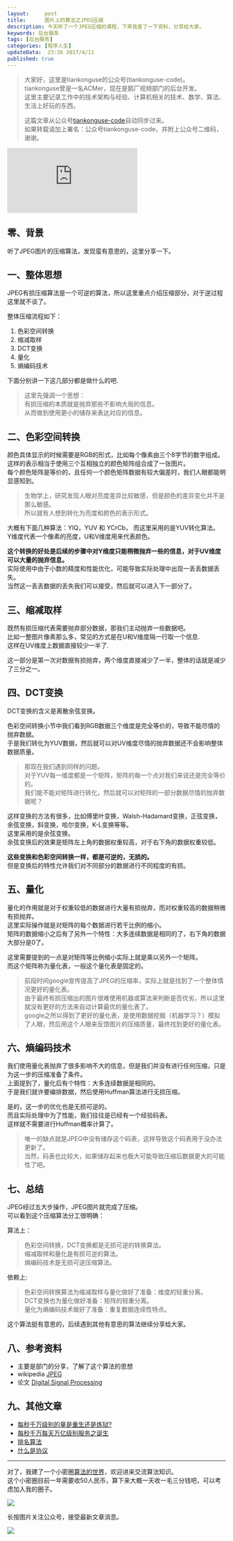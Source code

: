 ```yaml
---  
layout:     post  
title:      图片上的算法之JPEG压缩
description: 今天听了一个JPEG压缩的课程，下来我查了一下资料，分享给大家。    
keywords: 后台服务  
tags: [后台服务]  
categories: [程序人生]  
updateData:  23:36 2017/4/11  
published: true  
---  
```

  
  
>   
> 大家好，这里是tiankonguse的公众号(tiankonguse-code)。    
> tiankonguse曾是一名ACMer，现在是鹅厂视频部门的后台开发。    
> 这里主要记录工作中的技术架构与经验、计算机相关的技术、数学、算法、生活上好玩的东西。    
>      
> 这篇文章从公众号[tiankonguse-code](http://mp.weixin.qq.com/s/kjuZuB6l80e49rP_cJEr_g)自动同步过来。    
> 如果转载请加上署名：公众号tiankonguse-code，并附上公众号二维码，谢谢。    
>    
  

![](http://tiankonguse.com/lab/cloudLink/baidupan.php?url=/1915453531/2069686084.png)
  
  
  
## 零、背景  
  
听了JPEG图片的压缩算法，发现蛮有意思的，这里分享一下。  


## 一、整体思想


JPEG有损压缩算法是一个可逆的算法，所以这里重点介绍压缩部分，对于逆过程这里就不谈了。  


整体压缩流程如下：  
  
  
1. 色彩空间转换  
2. 缩减取样  
3. DCT变换  
4. 量化  
5. 熵编码技术  


下面分别讲一下这几部分都是做什么的吧.  

>  
> 这里先强调一个思想：  
> 有损压缩的本质就是抛弃那些不影响大局的信息。  
> 从而做到使用更小的储存来表达对应的信息。  
>  


## 二、色彩空间转换


颜色具体显示的时候需要是RGB的形式，比如每个像素由三个8字节的数字组成。  
这样的表示相当于使用三个互相独立的颜色矩阵组合成了一张图片。  
每个颜色矩阵是等价的，且任何一个颜色矩阵数据有较大偏差时，我们人眼都能明显感知到。  


> 
> 生物学上，研究发现人眼对亮度差异比较敏感，但是颜色的差异变化并不是那么敏感。  
> 所以就有人想到转化为亮度和颜色的表示形式。  
> 


大概有下面几种算法：YIQ，YUV 和 YCrCb， 而这里采用的是YUV转化算法。   
Y维度代表一个像素的亮度，U和V维度用来代表颜色。    


**这个转换的好处是后续的步骤中对Y维度只能稍微抛弃一些的信息，对于UV维度可以大量的抛弃信息。**  
实际使用中由于小数的精度和性能优化，可能导致实际处理中出现一丢丢数据丢失。  
当然这一丢丢数据的丢失我们可以接受，然后就可以进入下一部分了。  



## 三、缩减取样

既然有损压缩代表需要抛弃部分数据，那我们主动抛弃一些数据吧。  
比如一整图片像素那么多，常见的方式是在U和V维度隔一行取一个信息.  
这样在UV维度上数据直接较少一半了.     


这一部分是第一次对数据有损抛弃，两个维度直接减少了一半，整体的话就是减少了三分之一。  


## 四、DCT变换

DCT变换的含义是离散余弦变换。  


色彩空间转换小节中我们看到RGB数据三个维度是完全等价的，导致不能尽情的抛弃数据。  
于是我们转化为YUV数据，然后就可以对UV维度尽情的抛弃数据还不会影响整体数据质量。


> 
> 那现在我们遇到同样的问题。  
> 对于YUV每一维度都是一个矩阵，矩阵的每一个点对我们来说还是完全等价的。  
> 我们能不能对矩阵进行转化，然后就可以对矩阵的一部分数据尽情的抛弃数据呢？  
> 


这样变换的方法有很多，比如傅里叶变换，Walsh-Hadamard变换，正弦变换，余弦变换，斜变换，哈尔变换，K-L变换等等。  
这里采用的是余弦变换。  
余弦变换后的效果是矩阵左上角的数据权重较高，对于右下角的数据权重较低。  


**这些变换和色彩空间转换一样，都是可逆的，无损的。**  
但是变换后的特性允许我们对不同部分的数据进行不同程度的有损。  


## 五、量化


量化的作用就是对于权重较低的数据进行大量有损抛弃，而对权重较高的数据稍微有损抛弃。  
这里实际操作就是对矩阵的每个数据进行若干比例的缩小。  
矩阵的数据缩小之后有了另外一个特性：大多连续数据是相同的了，右下角的数据大部分是0了。  


这里需要提到的一点是对矩阵等比例缩小实际上就是乘以另外一个矩阵。  
而这个矩阵称为量化表，一般这个量化表是固定的。  

> 
> 前段时间google宣传提高了JPEG的压缩率，实际上就是找到了一个整体情况更好的量化表。  
> 由于最终有损压缩出的图片很难使用机器或算法来判断是否优劣，所以这里就没有更好的方法来自动计算最优的量化表了。  
> google之所以得到了更好的量化表，是使用数据挖掘（机器学习？）模拟了人眼，然后用这个人眼来反馈图片的压缩质量，最终找到更好的量化表。  
> 


## 六、熵编码技术


我们使用量化表抛弃了很多影响不大的信息，但是我们并没有进行任何压缩，只是为这一步的压缩准备了条件。  
上面提到了，量化后有个特性：大多连续数据是相同的。    
于是我们就许要编排数据，然后使用Huffman算法进行无损压缩。  


是的，这一步的优化也是无损可逆的。  
而且实际处理中为了性能，我们往往是已经有一个经验码表。  
这样就不需要进行Huffman概率计算了。  


>  
> 唯一的缺点就是JPEG中没有储存这个码表，这样导致这个码表用于没办法更新了。  
> 当然，码表也比较大，如果储存起来也极大可能导致压缩后数据更大的可能性了吧。  
>  


## 七、总结  


JPEG经过五大步操作，JPEG图片就完成了压缩。  
可以看到这个压缩算法分工很明确：  
  
  
算法上：  

>  
>  色彩空间转换，DCT变换都是无损可逆的转换算法。  
>  缩减取样和量化是有损可逆的算法。  
>  熵编码技术是无损可逆压缩算法。  
>  


依赖上:  

>  
>  色彩空间转换算法为缩减取样与量化做好了准备：维度的轻重分离。  
>  DCT变换也为量化做好准备：矩阵的轻重分离。  
>  量化为熵编码技术做好了准备：重复数据连续性特点。  
>  


这个算法挺有意思的，后续遇到其他有意思的算法继续分享给大家。  

  
  
## 八、参考资料
  
* 主要是部门的分享，了解了这个算法的思想   
* wikipedia [JPEG](https://zh.wikipedia.org/wiki/JPEG)  
* 论文 [Digital Signal Processing](http://www.analog.com/media/en/technical-documentation/dsp-book/dsp_book_frontmat.pdf)  
  

## 九、其他文章


* [每秒千万级别的量是重生还是炼狱?](http://mp.weixin.qq.com/s/enDLT-YE2BQWVFFm3xHjXA)   
* [每秒千万每天万亿级别服务之诞生](http://mp.weixin.qq.com/s/6taVob0DFx7K5QK-l4nmxQ)  
* [排名算法](http://mp.weixin.qq.com/s/2Y8yS89fLeb019z_TaoYhw)    
* [什么是协议](http://mp.weixin.qq.com/s/kjuZuB6l80e49rP_cJEr_g)

  
<hr>  
  
  
对了，我建了一个小密圈[算法的世界](https://wx.xiaomiquan.com/mweb/views/joingroup/join_group.html?group_id=281548515451&secret=r0krqw9fw0at24vxjxo1uo4k0h4lfe47&extra=d67ce0c25ec91252b3af846a10154c9e9d4cb50c763fee178acd68cd2c2e09ee)，欢迎进来交流算法知识。  
这个小密圈目前一年需要收50人民币，算下来大概一天收一毛三分钱吧，可以考虑加入我的圈子。  
  
![](http://res.tiankonguse.com/images/suanfa_xiaomiquan.jpg)  
  
  
长按图片关注公众号，接受最新文章消息。   
  
![](http://res.tiankonguse.com/images/weixin-50cm.jpg)  
  
  
  
